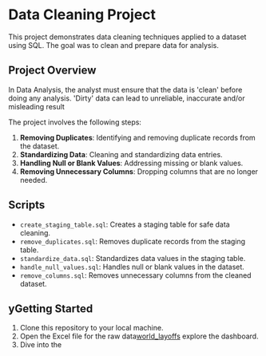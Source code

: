 # Data Cleaning Project

This project demonstrates data cleaning techniques applied to a dataset using SQL. The goal was to clean and prepare data for analysis.

## Project Overview
In Data Analysis, the analyst must ensure that the data is 'clean' before doing any analysis. 'Dirty' data can lead to unreliable, inaccurate and/or misleading result

The project involves the following steps:
1. **Removing Duplicates**: Identifying and removing duplicate records from the dataset.
2. **Standardizing Data**: Cleaning and standardizing data entries.
3. **Handling Null or Blank Values**: Addressing missing or blank values.
4. **Removing Unnecessary Columns**: Dropping columns that are no longer needed.

## Scripts

- `create_staging_table.sql`: Creates a staging table for safe data cleaning.
- `remove_duplicates.sql`: Removes duplicate records from the staging table.
- `standardize_data.sql`: Standardizes data values in the staging table.
- `handle_null_values.sql`: Handles null or blank values in the dataset.
- `remove_columns.sql`: Removes unnecessary columns from the cleaned dataset.

## yGetting Started
1. Clone this repository to your local machine.
2. Open the Excel file for the raw data[world_layoffs](https://github.com/Sakshi-Rani-21/HR-Analytics-Dashboard-Excel/blob/0fe73d91700f8b5ee5bc39d2d1395d55839cab75/hr%20analytics%20dashboard.xlsx) explore the dashboard.
3. Dive into the 





